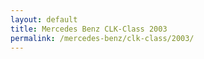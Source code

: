 ```yaml
---
layout: default
title: Mercedes Benz CLK-Class 2003
permalink: /mercedes-benz/clk-class/2003/
---
```

